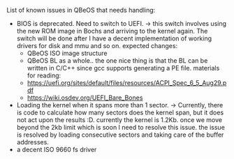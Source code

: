 List of known issues in QBeOS that needs handling:
* BIOS is deprecated. Need to switch to UEFI.
-> this switch involves using the new ROM image in Bochs and arriving to the kernel again. The switch will be done after I have a decent implementation of working drivers for disk and mmu and so on.
   expected changes:
   * QBeOS ISO image structure
   * QBeOS BL as a whole.. the one nice thing is that the BL can be written in C/C++ since gcc supports generating a PE file.
   materials for reading:
   * https://uefi.org/sites/default/files/resources/ACPI_Spec_6_5_Aug29.pdf
   * https://wiki.osdev.org/UEFI_Bare_Bones
* Loading the kernel when it spans more than 1 sector.
-> Currently, there is code to calculate how many sectors does the kernel span, but it does not act upon the results :D. currently the kernel is 1.2Kb. once we move beyond the 2kb limit which is soon
   I need to resolve this issue. the issue is resolved by loading consecutive sectors and taking care of the buffer addresses.
* a decent ISO 9660 fs driver
